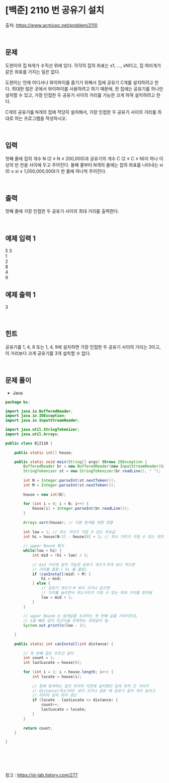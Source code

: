 # [백준] 2110 번 공유기 설치

출처: https://www.acmicpc.net/problem/2110

</br>

## 문제
도현이의 집 N개가 수직선 위에 있다. 각각의 집의 좌표는 x1, ..., xN이고, 집 여러개가 같은 좌표를 가지는 일은 없다.

도현이는 언제 어디서나 와이파이를 즐기기 위해서 집에 공유기 C개를 설치하려고 한다. 최대한 많은 곳에서 와이파이를 사용하려고 하기 때문에, 한 집에는 공유기를 하나만 설치할 수 있고, 가장 인접한 두 공유기 사이의 거리를 가능한 크게 하여 설치하려고 한다.

C개의 공유기를 N개의 집에 적당히 설치해서, 가장 인접한 두 공유기 사이의 거리를 최대로 하는 프로그램을 작성하시오.

</br>

## 입력
첫째 줄에 집의 개수 N (2 ≤ N ≤ 200,000)과 공유기의 개수 C (2 ≤ C ≤ N)이 하나 이상의 빈 칸을 사이에 두고 주어진다. 둘째 줄부터 N개의 줄에는 집의 좌표를 나타내는 xi (0 ≤ xi ≤ 1,000,000,000)가 한 줄에 하나씩 주어진다.

</br>

## 출력

첫째 줄에 가장 인접한 두 공유기 사이의 최대 거리를 출력한다.

</br>


## 예제 입력 1

5 3<br>
1<br>
2<br>
8<br>
4<br>
9
</br>

## 예제 출력 1
3



<br>

## 힌트
공유기를 1, 4, 8 또는 1, 4, 9에 설치하면 가장 인접한 두 공유기 사이의 거리는 3이고, 이 거리보다 크게 공유기를 3개 설치할 수 없다.

<br>

## 문제 풀이

- Java 
  

```java
package bs;

import java.io.BufferedReader;
import java.io.IOException;
import java.io.InputStreamReader;

import java.util.StringTokenizer;
import java.util.Arrays;

public class Bj2110 {
	
	public static int[] house;

	public static void main(String[] args) throws IOException {
		BufferedReader br = new BufferedReader(new InputStreamReader(System.in));
		StringTokenizer st = new StringTokenizer(br.readLine(), " ");
		
		int N = Integer.parseInt(st.nextToken());
		int M = Integer.parseInt(st.nextToken());
		
		house = new int[N];
		
		for (int i = 0; i < N; i++) {
			house[i] = Integer.parseInt(br.readLine());
		}
		
		Arrays.sort(house); // 이분 탐색을 위한 정렬
		
		int low = 1; // 최소 거리가 가질 수 있는 최솟값
		int hi = house[N-1] - house[0] + 1; // 최소 거리가 가질 수 있는 최댓값
		
		// upper Bound 형식
		while(low < hi) {
			int mid = (hi + low) / 2;
			
			// mid 거리에 설치 가능한 공유기 개수가 M개 보다 작으면
			// 거리를 좁힘 ( hi 를 줄임)
			if (canInstall(mid) < M) {
				hi = mid;
			} else {
				// 공유기 개수가 M 보다 크거나 같으면
				// 거리를 늘리면서 최소거리가 가질 수 있는 최대 거리를 찾아냄
				low = mid + 1;
			}
		}
		
		// upper Bound 는 탐색값을 초과하는 첫 번쨰 값을 가리키므로,
		// 1을 뺴준 값이 조건식을 만족하는 최댓값이 됨.
		System.out.println(low - 1);

	}
	
	public static int canInstall(int distance) {
		
		// 첫 번쨰 집은 무조건 설치
		int count = 1;
		int lastLocate = house[0];
		
		for (int i = 1; i < house.length; i++) {
			int locate = house[i];
			
			// 현재 탐색하는 집의 위치와 직전에 설치했던 집의 위치 간 거리가
			// distance(최소거리) 보다 크거나 같은 때 공유기 설치 개수 늘리고
			// 마지막 설치 위치 갱신
			if (locate - lastLocate >= distance) {
				count++;
				lastLocate = locate;
			}
		}
		
		return count;
	}

}





```

<br>

참고 : https://st-lab.tistory.com/277

